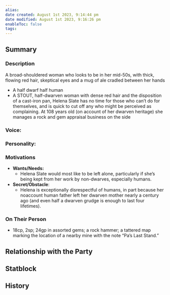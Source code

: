 ```yaml
---
alias: 
date created: August 1st 2023, 9:14:44 pm
date modified: August 1st 2023, 9:16:26 pm
enableToc: false
tags:
---
```

## Summary


### Description
A broad-shouldered woman who looks to be in her mid-50s, with thick, flowing red hair, skeptical eyes and a mug of ale cradled between her hands
- A half dwarf half human
- A STOUT, half-dwarven woman with dense red hair and the disposition of a cast-iron pan, Helena Slate has no time for those who can’t do for themselves, and is quick to cut off any who might be perceived as complaining. At 108 years old (on account of her dwarven heritage) she manages a rock and gem appraisal business on the side
### Voice:

### Personality:

### Motivations
- **Wants/Needs:**
	- Helena Slate would most like to be left alone, particularly if she’s being kept from her work by non-dwarves, especially humans.
- **Secret/Obstacle**:
	- Helena is exceptionally disrespectful of humans, in part because her noaccount human father left her dwarven mother nearly a century ago (and even half a dwarven grudge is enough to last four lifetimes).

### On Their Person
- 18cp, 2sp; 24gp in assorted gems; a rock hammer; a tattered map marking the location of a nearby mine with the note “Pa’s Last Stand.”

## Relationship with the Party

## Statblock

## History
